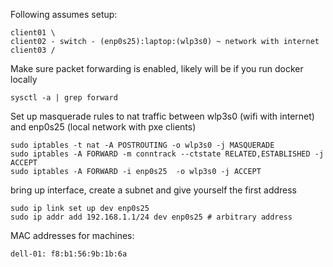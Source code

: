 Following assumes setup:

```
client01 \
client02 - switch - (enp0s25):laptop:(wlp3s0) ~ network with internet
client03 /
```

Make sure packet forwarding is enabled, likely will be if you run docker locally

```
sysctl -a | grep forward
```

Set up masquerade rules to nat traffic between wlp3s0 (wifi with internet) and enp0s25 (local network with pxe clients)

```
sudo iptables -t nat -A POSTROUTING -o wlp3s0 -j MASQUERADE
sudo iptables -A FORWARD -m conntrack --ctstate RELATED,ESTABLISHED -j ACCEPT
sudo iptables -A FORWARD -i enp0s25  -o wlp3s0 -j ACCEPT
```

bring up interface, create a subnet and give yourself the first address
```
sudo ip link set up dev enp0s25
sudo ip addr add 192.168.1.1/24 dev enp0s25 # arbitrary address
```

MAC addresses for machines:

```
dell-01: f8:b1:56:9b:1b:6a
```
